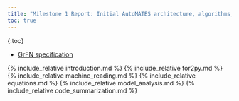 ```yaml
---
title: "Milestone 1 Report: Initial AutoMATES architecture, algorithms, and approaches"
toc: true
---
```

{:toc}

- [GrFN specification](GrFN_specification_v0.1)

{% include_relative introduction.md %}
{% include_relative for2py.md %}
{% include_relative machine_reading.md %}
{% include_relative equations.md %}
{% include_relative model_analysis.md %}
{% include_relative code_summarization.md %}
